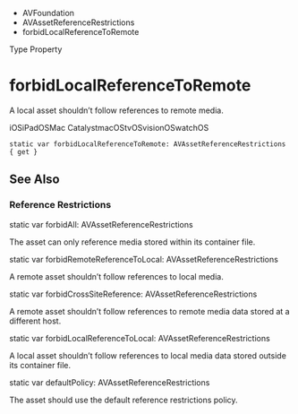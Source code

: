 

- AVFoundation
- AVAssetReferenceRestrictions
-  forbidLocalReferenceToRemote 

Type Property

# forbidLocalReferenceToRemote

A local asset shouldn’t follow references to remote media.

iOSiPadOSMac CatalystmacOStvOSvisionOSwatchOS

``` source
static var forbidLocalReferenceToRemote: AVAssetReferenceRestrictions { get }
```

## See Also

### Reference Restrictions

static var forbidAll: AVAssetReferenceRestrictions

The asset can only reference media stored within its container file.

static var forbidRemoteReferenceToLocal: AVAssetReferenceRestrictions

A remote asset shouldn’t follow references to local media.

static var forbidCrossSiteReference: AVAssetReferenceRestrictions

A remote asset shouldn’t follow references to remote media data stored at a different host.

static var forbidLocalReferenceToLocal: AVAssetReferenceRestrictions

A local asset shouldn’t follow references to local media data stored outside its container file.

static var defaultPolicy: AVAssetReferenceRestrictions

The asset should use the default reference restrictions policy.

